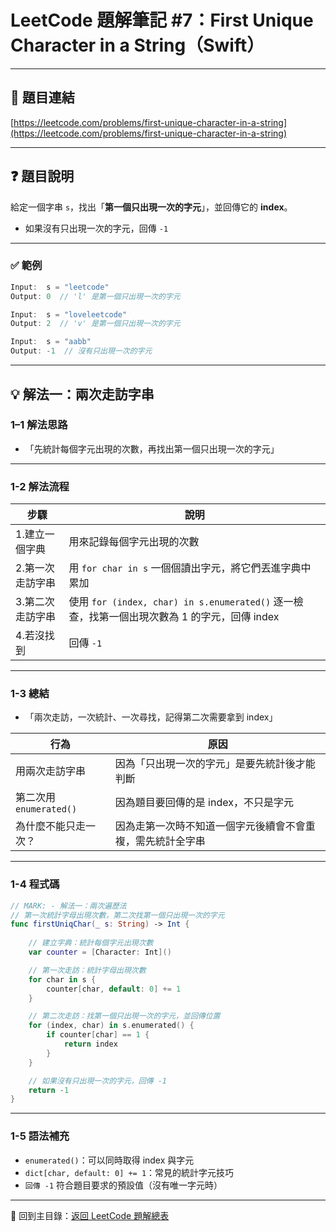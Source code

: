 # LeetCode 題解筆記 #7：First Unique Character in a String（Swift）

---

## 📝 題目連結  
[https://leetcode.com/problems/first-unique-character-in-a-string](https://leetcode.com/problems/first-unique-character-in-a-string)

---

## ❓ 題目說明

給定一個字串 `s`，找出「**第一個只出現一次的字元**」，並回傳它的 **index**。

- 如果沒有只出現一次的字元，回傳 `-1`

---

### ✅ 範例

```swift
Input:  s = "leetcode"
Output: 0  // 'l' 是第一個只出現一次的字元

Input:  s = "loveleetcode"
Output: 2  // 'v' 是第一個只出現一次的字元

Input:  s = "aabb"
Output: -1  // 沒有只出現一次的字元
```

---

## 💡 解法一：兩次走訪字串

### 1–1 解法思路

- 「先統計每個字元出現的次數，再找出第一個只出現一次的字元」

---

### 1-2 解法流程

| 步驟 | 說明 |
|------|------|
| 1.建立一個字典 | 用來記錄每個字元出現的次數 |
| 2.第一次走訪字串 | 用 `for char in s` 一個個讀出字元，將它們丟進字典中累加 |
| 3.第二次走訪字串 | 使用 `for (index, char) in s.enumerated()` 逐一檢查，找第一個出現次數為 1 的字元，回傳 index |
| 4.若沒找到 | 回傳 `-1` |

---

### 1-3 總結

- 「兩次走訪，一次統計、一次尋找，記得第二次需要拿到 index」

| 行為                     | 原因                                                   |
|--------------------------|--------------------------------------------------------|
| 用兩次走訪字串            | 因為「只出現一次的字元」是要先統計後才能判斷               |
| 第二次用 `enumerated()` | 因為題目要回傳的是 index，不只是字元                       |
| 為什麼不能只走一次？       | 因為走第一次時不知道一個字元後續會不會重複，需先統計全字串 |

---

### 1-4 程式碼

```swift
// MARK: - 解法一：兩次遍歷法
// 第一次統計字母出現次數，第二次找第一個只出現一次的字元
func firstUniqChar(_ s: String) -> Int {
    
    // 建立字典：統計每個字元出現次數
    var counter = [Character: Int]()

    // 第一次走訪：統計字母出現次數
    for char in s {
        counter[char, default: 0] += 1
    }

    // 第二次走訪：找第一個只出現一次的字元，並回傳位置
    for (index, char) in s.enumerated() {
        if counter[char] == 1 {
            return index
        }
    }

    // 如果沒有只出現一次的字元，回傳 -1
    return -1
}    
```

---

### 1-5 語法補充

- `enumerated()`：可以同時取得 index 與字元
- `dict[char, default: 0] += 1`：常見的統計字元技巧
- `回傳 -1` 符合題目要求的預設值（沒有唯一字元時）

---

📂 回到主目錄：[返回 LeetCode 題解總表](../README.md)